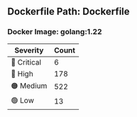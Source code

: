 ## Dockerfile Path: Dockerfile

### Docker Image: golang:1.22
| Severity | Count |
|----------|-------|
| 🛑 Critical | 6 |
| 🔴 High | 178 |
| 🟠 Medium | 522 |
| 🟢 Low | 13 |